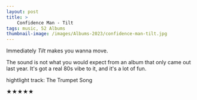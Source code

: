 ```yaml
---
layout: post 
title: >
    Confidence Man - Tilt 
tags: music, 52 Albums
thumbnail-image: /images/Albums-2023/confidence-man-tilt.jpg
---
```


Immediately _Tilt_ makes you wanna move.

The sound is not what you would expect from an album that only came out last year. It's got a real 80s vibe to it, and it's a lot of fun. 

hightlight track: The Trumpet Song

★★★★★
